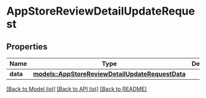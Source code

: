 # AppStoreReviewDetailUpdateRequest

## Properties

Name | Type | Description | Notes
------------ | ------------- | ------------- | -------------
**data** | [**models::AppStoreReviewDetailUpdateRequestData**](AppStoreReviewDetailUpdateRequest_data.md) |  | 

[[Back to Model list]](../README.md#documentation-for-models) [[Back to API list]](../README.md#documentation-for-api-endpoints) [[Back to README]](../README.md)



